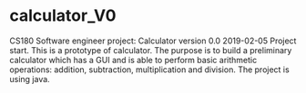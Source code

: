 # calculator_V0
CS180 Software engineer project: Calculator version 0.0
2019-02-05
Project start.
This is a prototype of calculator. The purpose is to build a preliminary calculator which has a GUI and is able to perform basic arithmetic operations: addition, subtraction, multiplication and division. The project is using java. 
